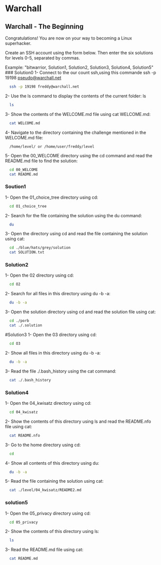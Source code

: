 # Warchall

## Warchall - The Beginning

Congratulations! You are now on your way to becoming a Linux superhacker.

Create an SSH account using the form below. Then enter the six solutions for levels 0-5, separated by commas.

Example: "bitwarrior, Solution1, Solution2, Solution3, Solution4, Solution5"
### Solution0
1- Connect to the our count ssh,using this commande
ssh -p 19198 pseudo@warchall.net
```bash
  ssh -p 19198 freddy@warchall.net
```

2- Use the ls command to display the contents of the current folder:
ls 
```bash
  ls
```

3- Show the contents of the WELCOME.md file using cat WELCOME.md:
```bash
  cat WELCOME.md
```

4- Navigate to the directory containing the challenge mentioned in the WELCOME.md file:
```
  /home/level/ or /home/user/freddy/level
```

5- Open the 00_WELCOME directory using the cd command and read the README.md file to find the solution:
```bash
  cd 00_WELCOME
  cat README.md
```
### Soution1
1- Open the 01_choice_tree directory using cd:
```bash
  cd O1_choice_tree
```
2- Search for the file containing the solution using the du command:
```bash
  du
```
3- Open the directory using cd and read the file containing the solution using cat:
```bash
  cd ./blue/hats/grey/solution
  cat SOLUTION.txt
```

### Solution2
1- Open the 02 directory using cd:
```bash
  cd O2
```
2- Search for all files in this directory using du -b -a:
```bash
  du -b -a
```
3- Open the solution directory using cd and read the solution file using cat:
```bash
  cd ./porb
  cat ./.solution
```

#Solution3
1- Open the 03 directory using cd:
```bash
  cd O3
```
2- Show all files in this directory using du -b -a:
```bash
  du -b -a
```
3- Read the file ./.bash_history using the cat command:
```bash
  cat ./.bash_history
```

### Solution4
1- Open the 04_kwisatz directory using cd:
```bash
  cd 04_kwisatz
```
2- Show the contents of this directory using ls and read the README.nfo file using cat:
```bash
  cat README.nfo
```
3- Go to the home directory using cd:
```bash
  cd 
```
4- Show all contents of this directory using du:
```bash
  du -b -a
```
5- Read the file containing the solution using cat:
```bash
  cat ./level/04_kwisatz/README2.md
```
### solution5
1- Open the 05_privacy directory using cd:
```bash
  cd 05_privacy
```
2- Show the contents of this directory using ls:
```bash
  ls
```
3- Read the README.md file using cat:
```bash
  cat README.md 
```
